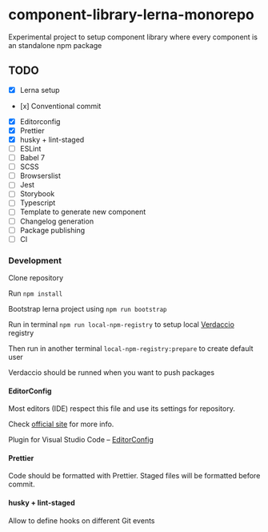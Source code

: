 # component-library-lerna-monorepo

Experimental project to setup component library where every component is an standalone npm package

## TODO

- [x] Lerna setup
- [х] Conventional commit
- [x] Editorconfig
- [x] Prettier
- [x] husky + lint-staged
- [ ] ESLint
- [ ] Babel 7
- [ ] SCSS
- [ ] Browserslist
- [ ] Jest
- [ ] Storybook
- [ ] Typescript
- [ ] Template to generate new component
- [ ] Changelog generation
- [ ] Package publishing
- [ ] CI

### Development

Clone repository

Run `npm install`

Bootstrap lerna project using `npm run bootstrap`

Run in terminal `npm run local-npm-registry` to setup local [Verdaccio](https://www.verdaccio.org/) registry

Then run in another terminal `local-npm-registry:prepare` to create default user

Verdaccio should be runned when you want to push packages

#### EditorConfig

Most editors (IDE) respect this file and use its settings for repository.

Check [official site](https://editorconfig.org/) for more info.

Plugin for Visual Studio Code – [EditorConfig](https://marketplace.visualstudio.com/items?itemName=EditorConfig.EditorConfig)

#### Prettier

Code should be formatted with Prettier. Staged files will be formatted before commit.

#### husky + lint-staged

Allow to define hooks on different Git events
